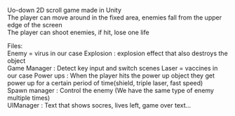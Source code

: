 Uo-down 2D scroll game made in Unity  
The player can move around in the fixed area, enemies fall from the upper edge of the screen  
The player can shoot enemies, if hit, lose one life  
  
Files:    
Enemy = virus in our case
Explosion : explosion effect that also destroys the object  
Game Manager : Detect key input and switch scenes 
Laser = vaccines in our case
Power ups : When the player hits the power up object they get power up for a certain period of time(shield, triple laser, fast speed)  
Spawn manager : Control the enemy (We have the same type of enemy multiple times)  
UIManager : Text that shows socres, lives left, game over text...  


